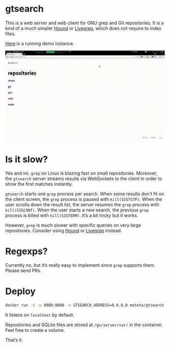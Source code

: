 
# gtsearch

This is a web server and web client for GNU grep and Git
repositories. It is a kind of a much simpler [Hound] or [Livegrep],
which does not require to index files.

[Here](http://gtsearch.3.141.ovh/) is a running demo instance.

![demo-gif-image](demo.gif?raw=true)

# Is it slow?

Yes and no. `grep` on Linux is blazing fast on small
repositories. Moreover, the `gtsearch` server streams results via
WebSockets to the client in order to show the first matches instantly.

`gtsearch` starts one `grep` process per search. When some results
don't fit on the client screen, the `grep` process is paused with
`kill(SIGTSTP)`. When the user scrolls down the result list, the
server resumes the `grep` process with `kill(SIGCONT)`. When the user
starts a new search, the previous `grep` process is killed with
`kill(SIGTERM)`. It’s a bit tricky but it works.

However, `grep` is much slower with specific queries on very large
repositories. Consider using [Hound] or [Livegrep] instead.

# Regexps?

Currently no, but it’s really easy to implement since `grep` supports
them. Please send PRs.

# Deploy

```sh
docker run -d -p 8080:8080 -e GTSEARCH_ADDRESS=0.0.0.0 moteta/gtsearch:0.4
```

It listens on `localhost` by default.

Repositories and SQLite files are stored at `/gs/server/var/` in the 
container. Feel free to create a volume.

That’s it.

[Hound]: https://github.com/etsy/hound
[livegrep]: https://github.com/livegrep/livegrep
